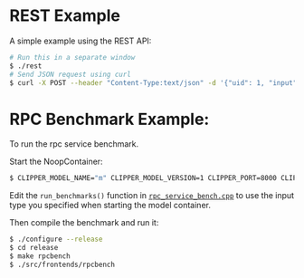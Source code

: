 # REST Example
A simple example using the REST API:
```bash
# Run this in a separate window
$ ./rest
# Send JSON request using curl
$ curl -X POST --header "Content-Type:text/json" -d '{"uid": 1, "input": [1, 2, 3, 4]}' 127.0.0.1:1337/predict
```

# RPC Benchmark Example:
To run the rpc service benchmark.

Start the NoopContainer:
```bash
$ CLIPPER_MODEL_NAME="m" CLIPPER_MODEL_VERSION=1 CLIPPER_PORT=8000 CLIPPER_INPUT_TYPE="ints" python noop_container.py
```

Edit the `run_benchmarks()` function in [`rpc_service_bench.cpp`](src/frontends/src/rpc_service_bench.cpp) to use the input type you specified when starting the model container.

Then compile the benchmark and run it:
```bash
$ ./configure --release
$ cd release
$ make rpcbench
$ ./src/frontends/rpcbench
```
